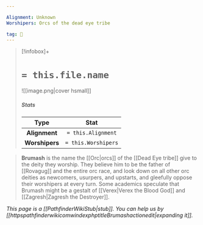 ```yaml
---

Alignment: Unknown
Worshipers: Orcs of the dead eye tribe

tag: 🙏
---
```


> [!infobox]+
> #  `= this.file.name`
> ![[image.png|cover hsmall]]
> ##### Stats
> Type | Stat |
> :---:|:---:|
> **Alignment** | `= this.Alignment` |
> **Worshipers** | `= this.Worshipers` |



> **Brumash** is the name the [[Orc|orcs]] of the [[Dead Eye tribe]] give to the deity they worship. They believe him to be the father of [[Rovagug]] and the entire orc race, and look down on all other orc deities as newcomers, usurpers, and upstarts, and gleefully oppose their worshipers at every turn. Some academics speculate that Brumash might be a gestalt of [[Verex|Verex the Blood God]] and [[Zagresh|Zagresh the Destroyer]].



*This page is a [[PathfinderWikiStub|stub]]. You can help us by [[httpspathfinderwikicomwindexphptitleBrumashactionedit|expanding it]].*







